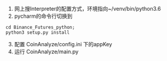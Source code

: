 1. 网上搜Interpreter的配置方式，环境指向~/venv/bin/python3.6
2. pycharm的命令行切换到
~~~
cd Binance_Futures_python;
python3 setup.py install
~~~
3. 配置 CoinAnalyze/config.ini 下的appKey 
4. 运行 CoinAnalyze/main.py